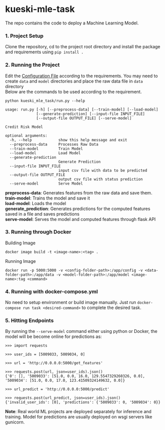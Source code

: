 # kueski-mle-task
The repo contains the code to deploy a Machine Learning Model.

### 1. Project Setup
Clone the repository, cd to the project root directory and install the package and requirements using `pip install .`

### 2. Running the Project
Edit the [Configuration File](config/config.yaml) according to the requirements.
You may need to create `data` and `model` directories and place the raw data file in `data` directory <br>
Below are the commands to be used according to the requirement.
```
python kueski_mle_task/run.py --help
```
```
usage: run.py [-h] [--preprocess-data] [--train-model] [--load-model]
              [--generate-prediction] [--input-file INPUT_FILE]
              [--output-file OUTPUT_FILE] [--serve-model]

Credit Risk Model

optional arguments:
  -h, --help            show this help message and exit
  --preprocess-data     Processes Raw Data
  --train-model         Train Model
  --load-model          Load Model
  --generate-prediction
                        Generate Prediction
  --input-file INPUT_FILE
                        input csv file with data to be predicted
  --output-file OUTPUT_FILE
                        output csv file with status prediction
  --serve-model         Serve Model

```
**preprocess-data**: Generates features from the raw data and save them.<br>
**train-model**: Trains the model and save it<br>
**load-model**: Loads the model <br>
**generate_prediction**: Generates predictions for the computed features saved in a file and saves predictions<br>
**serve-model**: Serves the model and computed features through flask API

### 3. Running through Docker

Building Image
```
docker image build -t <image-name>:<tag> .
```
Running Image
```
docker run -p 5000:5000 -v <config-folder-path>:/app/config -v <data-folder-path>:/app/data -v <model-folder-path>:/app/model <image-name>:tag <command>
```

### 4. Running with docker-compose.yml
No need to setup environment or build image manually. Just run `docker-compose run task <desired-command>` to complete the desired task.

### 5. Hitting Endpoints
By running the `--serve-model` command either using python or Docker, the model will be become online for predictions as:
```
>>> import requests

>>> user_ids = [5009033, 5009034, 0]

>>> url = 'http://0.0.0.0:5000/get_features'

>>> requests.post(url, json=user_ids).json()
{'0': [], '5009033': [51.0, 0.0, 16.0, 129.5547329260326, 0.0], '5009034': [51.0, 0.0, 17.0, 123.41509324149632, 0.0]}

>>> url_predict = 'http://0.0.0.0:5000/predict'

>>> requests.post(url_predict, json=user_ids).json()
{'invalid_user_ids': [0], 'predictions': {'5009033': 0, '5009034': 0}}
```

**Note**: Real world ML projects are deployed separately for inference and training. Model for predictions are usually deployed on wsgi servers like gunicorn.